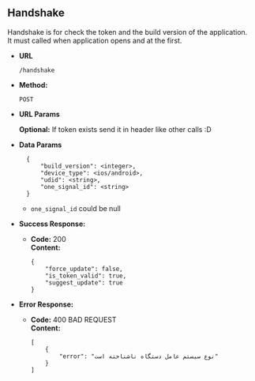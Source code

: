 **Handshake**
----
Handshake is for check the token and the build version of the application.
</br>
It must called when application opens and at the first.

* **URL**

  `/handshake`

* **Method:**
  
  `POST`
  
*  **URL Params**

   **Optional:**
    If token exists send it in header like other calls :D
   

* **Data Params**

        {
            "build_version": <integer>,
            "device_type": <ios/android>,
            "udid": <string>,
            "one_signal_id": <string>
        }
        
    * `one_signal_id` could be null
      
* **Success Response:**
  
  * **Code:** 200 <br />
    **Content:**
    
        {
            "force_update": false,
            "is_token_valid": true,
            "suggest_update": true
        }
 
* **Error Response:**

  * **Code:** 400 BAD REQUEST <br />
    **Content:** 
    
        [
            {
                "error": "نوع سیستم عامل دستگاه ناشناخته است"
            }
        ]
